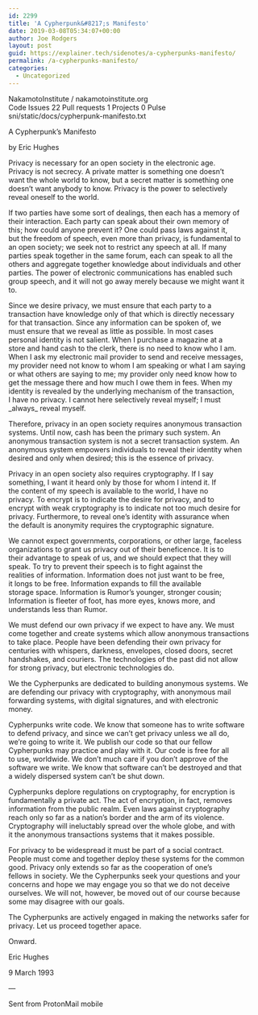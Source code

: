 ```yaml
---
id: 2299
title: 'A Cypherpunk&#8217;s Manifesto'
date: 2019-03-08T05:34:07+00:00
author: Joe Rodgers
layout: post
guid: https://explainer.tech/sidenotes/a-cypherpunks-manifesto/
permalink: /a-cypherpunks-manifesto/
categories:
  - Uncategorized
---
```

NakamotoInstitute / nakamotoinstitute.org  
Code Issues 22 Pull requests 1 Projects 0 Pulse  
sni/static/docs/cypherpunk-manifesto.txt

A Cypherpunk&#8217;s Manifesto

by Eric Hughes

Privacy is necessary for an open society in the electronic age.  
Privacy is not secrecy. A private matter is something one doesn&#8217;t  
want the whole world to know, but a secret matter is something one  
doesn&#8217;t want anybody to know. Privacy is the power to selectively  
reveal oneself to the world.

If two parties have some sort of dealings, then each has a memory of  
their interaction. Each party can speak about their own memory of  
this; how could anyone prevent it? One could pass laws against it,  
but the freedom of speech, even more than privacy, is fundamental to  
an open society; we seek not to restrict any speech at all. If many  
parties speak together in the same forum, each can speak to all the  
others and aggregate together knowledge about individuals and other  
parties. The power of electronic communications has enabled such  
group speech, and it will not go away merely because we might want it  
to.

Since we desire privacy, we must ensure that each party to a  
transaction have knowledge only of that which is directly necessary  
for that transaction. Since any information can be spoken of, we  
must ensure that we reveal as little as possible. In most cases  
personal identity is not salient. When I purchase a magazine at a  
store and hand cash to the clerk, there is no need to know who I am.  
When I ask my electronic mail provider to send and receive messages,  
my provider need not know to whom I am speaking or what I am saying  
or what others are saying to me; my provider only need know how to  
get the message there and how much I owe them in fees. When my  
identity is revealed by the underlying mechanism of the transaction,  
I have no privacy. I cannot here selectively reveal myself; I must  
\_always\_ reveal myself.

Therefore, privacy in an open society requires anonymous transaction  
systems. Until now, cash has been the primary such system. An  
anonymous transaction system is not a secret transaction system. An  
anonymous system empowers individuals to reveal their identity when  
desired and only when desired; this is the essence of privacy.

Privacy in an open society also requires cryptography. If I say  
something, I want it heard only by those for whom I intend it. If  
the content of my speech is available to the world, I have no  
privacy. To encrypt is to indicate the desire for privacy, and to  
encrypt with weak cryptography is to indicate not too much desire for  
privacy. Furthermore, to reveal one&#8217;s identity with assurance when  
the default is anonymity requires the cryptographic signature.

We cannot expect governments, corporations, or other large, faceless  
organizations to grant us privacy out of their beneficence. It is to  
their advantage to speak of us, and we should expect that they will  
speak. To try to prevent their speech is to fight against the  
realities of information. Information does not just want to be free,  
it longs to be free. Information expands to fill the available  
storage space. Information is Rumor&#8217;s younger, stronger cousin;  
Information is fleeter of foot, has more eyes, knows more, and  
understands less than Rumor.

We must defend our own privacy if we expect to have any. We must  
come together and create systems which allow anonymous transactions  
to take place. People have been defending their own privacy for  
centuries with whispers, darkness, envelopes, closed doors, secret  
handshakes, and couriers. The technologies of the past did not allow  
for strong privacy, but electronic technologies do.

We the Cypherpunks are dedicated to building anonymous systems. We  
are defending our privacy with cryptography, with anonymous mail  
forwarding systems, with digital signatures, and with electronic  
money.

Cypherpunks write code. We know that someone has to write software  
to defend privacy, and since we can&#8217;t get privacy unless we all do,  
we&#8217;re going to write it. We publish our code so that our fellow  
Cypherpunks may practice and play with it. Our code is free for all  
to use, worldwide. We don&#8217;t much care if you don&#8217;t approve of the  
software we write. We know that software can&#8217;t be destroyed and that  
a widely dispersed system can&#8217;t be shut down.

Cypherpunks deplore regulations on cryptography, for encryption is  
fundamentally a private act. The act of encryption, in fact, removes  
information from the public realm. Even laws against cryptography  
reach only so far as a nation&#8217;s border and the arm of its violence.  
Cryptography will ineluctably spread over the whole globe, and with  
it the anonymous transactions systems that it makes possible.

For privacy to be widespread it must be part of a social contract.  
People must come and together deploy these systems for the common  
good. Privacy only extends so far as the cooperation of one&#8217;s  
fellows in society. We the Cypherpunks seek your questions and your  
concerns and hope we may engage you so that we do not deceive  
ourselves. We will not, however, be moved out of our course because  
some may disagree with our goals.

The Cypherpunks are actively engaged in making the networks safer for  
privacy. Let us proceed together apace.

Onward.

Eric Hughes

9 March 1993

&#8212;

Sent from ProtonMail mobile
